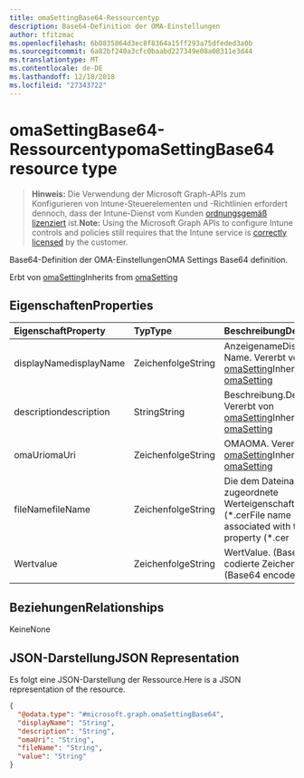 ```yaml
---
title: omaSettingBase64-Ressourcentyp
description: Base64-Definition der OMA-Einstellungen
author: tfitzmac
ms.openlocfilehash: 6b0835864d3ec8f8364a15ff293a75dfeded3a0b
ms.sourcegitcommit: 6a82bf240a3cfc0baabd227349e08a08311e3d44
ms.translationtype: MT
ms.contentlocale: de-DE
ms.lasthandoff: 12/18/2018
ms.locfileid: "27343722"
---
```

# <a name="omasettingbase64-resource-type"></a><span data-ttu-id="af84b-103">omaSettingBase64-Ressourcentyp</span><span class="sxs-lookup"><span data-stu-id="af84b-103">omaSettingBase64 resource type</span></span>

> <span data-ttu-id="af84b-104">**Hinweis:** Die Verwendung der Microsoft Graph-APIs zum Konfigurieren von Intune-Steuerelementen und -Richtlinien erfordert dennoch, dass der Intune-Dienst vom Kunden [ordnungsgemäß lizenziert](https://go.microsoft.com/fwlink/?linkid=839381) ist.</span><span class="sxs-lookup"><span data-stu-id="af84b-104">**Note:** Using the Microsoft Graph APIs to configure Intune controls and policies still requires that the Intune service is [correctly licensed](https://go.microsoft.com/fwlink/?linkid=839381) by the customer.</span></span>

<span data-ttu-id="af84b-105">Base64-Definition der OMA-Einstellungen</span><span class="sxs-lookup"><span data-stu-id="af84b-105">OMA Settings Base64 definition.</span></span>

<span data-ttu-id="af84b-106">Erbt von [omaSetting](../resources/intune-deviceconfig-omasetting.md)</span><span class="sxs-lookup"><span data-stu-id="af84b-106">Inherits from [omaSetting](../resources/intune-deviceconfig-omasetting.md)</span></span>

## <a name="properties"></a><span data-ttu-id="af84b-107">Eigenschaften</span><span class="sxs-lookup"><span data-stu-id="af84b-107">Properties</span></span>
|<span data-ttu-id="af84b-108">Eigenschaft</span><span class="sxs-lookup"><span data-stu-id="af84b-108">Property</span></span>|<span data-ttu-id="af84b-109">Typ</span><span class="sxs-lookup"><span data-stu-id="af84b-109">Type</span></span>|<span data-ttu-id="af84b-110">Beschreibung</span><span class="sxs-lookup"><span data-stu-id="af84b-110">Description</span></span>|
|:---|:---|:---|
|<span data-ttu-id="af84b-111">displayName</span><span class="sxs-lookup"><span data-stu-id="af84b-111">displayName</span></span>|<span data-ttu-id="af84b-112">Zeichenfolge</span><span class="sxs-lookup"><span data-stu-id="af84b-112">String</span></span>|<span data-ttu-id="af84b-113">Anzeigename</span><span class="sxs-lookup"><span data-stu-id="af84b-113">Display Name.</span></span> <span data-ttu-id="af84b-114">Vererbt von [omaSetting](../resources/intune-deviceconfig-omasetting.md)</span><span class="sxs-lookup"><span data-stu-id="af84b-114">Inherited from [omaSetting](../resources/intune-deviceconfig-omasetting.md)</span></span>|
|<span data-ttu-id="af84b-115">description</span><span class="sxs-lookup"><span data-stu-id="af84b-115">description</span></span>|<span data-ttu-id="af84b-116">String</span><span class="sxs-lookup"><span data-stu-id="af84b-116">String</span></span>|<span data-ttu-id="af84b-117">Beschreibung.</span><span class="sxs-lookup"><span data-stu-id="af84b-117">Description.</span></span> <span data-ttu-id="af84b-118">Vererbt von [omaSetting](../resources/intune-deviceconfig-omasetting.md)</span><span class="sxs-lookup"><span data-stu-id="af84b-118">Inherited from [omaSetting](../resources/intune-deviceconfig-omasetting.md)</span></span>|
|<span data-ttu-id="af84b-119">omaUri</span><span class="sxs-lookup"><span data-stu-id="af84b-119">omaUri</span></span>|<span data-ttu-id="af84b-120">Zeichenfolge</span><span class="sxs-lookup"><span data-stu-id="af84b-120">String</span></span>|<span data-ttu-id="af84b-121">OMA</span><span class="sxs-lookup"><span data-stu-id="af84b-121">OMA.</span></span> <span data-ttu-id="af84b-122">Vererbt von [omaSetting](../resources/intune-deviceconfig-omasetting.md)</span><span class="sxs-lookup"><span data-stu-id="af84b-122">Inherited from [omaSetting](../resources/intune-deviceconfig-omasetting.md)</span></span>|
|<span data-ttu-id="af84b-123">fileName</span><span class="sxs-lookup"><span data-stu-id="af84b-123">fileName</span></span>|<span data-ttu-id="af84b-124">Zeichenfolge</span><span class="sxs-lookup"><span data-stu-id="af84b-124">String</span></span>|<span data-ttu-id="af84b-125">Die dem Dateinamen zugeordnete Werteigenschaft (\*.cer</span><span class="sxs-lookup"><span data-stu-id="af84b-125">File name associated with the Value property (\*.cer</span></span> | <span data-ttu-id="af84b-126">.CRT</span><span class="sxs-lookup"><span data-stu-id="af84b-126">\*.crt</span></span> | <span data-ttu-id="af84b-127">p7b</span><span class="sxs-lookup"><span data-stu-id="af84b-127">\*.p7b</span></span> | <span data-ttu-id="af84b-128">\* .bin).</span><span class="sxs-lookup"><span data-stu-id="af84b-128">\*.bin).</span></span>|
|<span data-ttu-id="af84b-129">Wert</span><span class="sxs-lookup"><span data-stu-id="af84b-129">value</span></span>|<span data-ttu-id="af84b-130">Zeichenfolge</span><span class="sxs-lookup"><span data-stu-id="af84b-130">String</span></span>|<span data-ttu-id="af84b-131">Wert</span><span class="sxs-lookup"><span data-stu-id="af84b-131">Value.</span></span> <span data-ttu-id="af84b-132">(Base64-codierte Zeichenfolge)</span><span class="sxs-lookup"><span data-stu-id="af84b-132">(Base64 encoded string)</span></span>|

## <a name="relationships"></a><span data-ttu-id="af84b-133">Beziehungen</span><span class="sxs-lookup"><span data-stu-id="af84b-133">Relationships</span></span>
<span data-ttu-id="af84b-134">Keine</span><span class="sxs-lookup"><span data-stu-id="af84b-134">None</span></span>
## <a name="json-representation"></a><span data-ttu-id="af84b-135">JSON-Darstellung</span><span class="sxs-lookup"><span data-stu-id="af84b-135">JSON Representation</span></span>
<span data-ttu-id="af84b-136">Es folgt eine JSON-Darstellung der Ressource.</span><span class="sxs-lookup"><span data-stu-id="af84b-136">Here is a JSON representation of the resource.</span></span>
<!-- {
  "blockType": "resource",
  "@odata.type": "microsoft.graph.omaSettingBase64"
}
-->
``` json
{
  "@odata.type": "#microsoft.graph.omaSettingBase64",
  "displayName": "String",
  "description": "String",
  "omaUri": "String",
  "fileName": "String",
  "value": "String"
}
```



